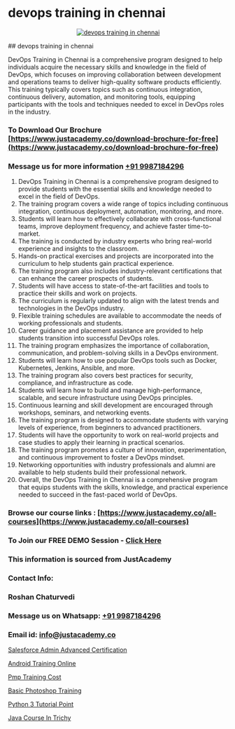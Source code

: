 # devops training in chennai

<p align="center">
  <a href="https://justacademy.co/program-detail/software-testing">
    <img src="https://justacademy.co/storage2/program_images/1704700438.webp" alt="devops training in chennai">
  </a>
</p>
## devops training in chennai

DevOps Training in Chennai is a comprehensive program designed to help individuals acquire the necessary skills and knowledge in the field of DevOps, which focuses on improving collaboration between development and operations teams to deliver high-quality software products efficiently. This training typically covers topics such as continuous integration, continuous delivery, automation, and monitoring tools, equipping participants with the tools and techniques needed to excel in DevOps roles in the industry.
### To Download Our Brochure [https://www.justacademy.co/download-brochure-for-free](https://www.justacademy.co/download-brochure-for-free)
### Message us for more information [+91 9987184296](https://api.whatsapp.com/send?phone=919987184296)
1) DevOps Training in Chennai is a comprehensive program designed to provide students with the essential skills and knowledge needed to excel in the field of DevOps.
2) The training program covers a wide range of topics including continuous integration, continuous deployment, automation, monitoring, and more.
3) Students will learn how to effectively collaborate with cross-functional teams, improve deployment frequency, and achieve faster time-to-market.
4) The training is conducted by industry experts who bring real-world experience and insights to the classroom.
5) Hands-on practical exercises and projects are incorporated into the curriculum to help students gain practical experience.
6) The training program also includes industry-relevant certifications that can enhance the career prospects of students.
7) Students will have access to state-of-the-art facilities and tools to practice their skills and work on projects.
8) The curriculum is regularly updated to align with the latest trends and technologies in the DevOps industry.
9) Flexible training schedules are available to accommodate the needs of working professionals and students.
10) Career guidance and placement assistance are provided to help students transition into successful DevOps roles.
11) The training program emphasizes the importance of collaboration, communication, and problem-solving skills in a DevOps environment.
12) Students will learn how to use popular DevOps tools such as Docker, Kubernetes, Jenkins, Ansible, and more.
13) The training program also covers best practices for security, compliance, and infrastructure as code.
14) Students will learn how to build and manage high-performance, scalable, and secure infrastructure using DevOps principles.
15) Continuous learning and skill development are encouraged through workshops, seminars, and networking events.
16) The training program is designed to accommodate students with varying levels of experience, from beginners to advanced practitioners.
17) Students will have the opportunity to work on real-world projects and case studies to apply their learning in practical scenarios.
18) The training program promotes a culture of innovation, experimentation, and continuous improvement to foster a DevOps mindset.
19) Networking opportunities with industry professionals and alumni are available to help students build their professional network.
20) Overall, the DevOps Training in Chennai is a comprehensive program that equips students with the skills, knowledge, and practical experience needed to succeed in the fast-paced world of DevOps.

### Browse our course links : [https://www.justacademy.co/all-courses](https://www.justacademy.co/all-courses) 
### To Join our FREE DEMO Session - [Click Here](https://www.justacademy.co/register-for-course-demo)


### This information is sourced from JustAcademy
### Contact Info:
### Roshan Chaturvedi
### Message us on Whatsapp: [+91 9987184296](https://api.whatsapp.com/send?phone=919987184296)
### Email id: [info@justacademy.co](mailto:info@justacademy.co)
                
[Salesforce Admin Advanced Certification](https://www.linkedin.com/pulse/salesforce-admin-advanced-certification-justacademy-beangaluru-kzgpc?trackingId=dHx8F7AC9hJoWRLRISlvxg%3D%3D&lipi=urn%3Ali%3Apage%3Ad_flagship3_company_admin%3Bhb2UV31rSJSFfTYND6hNBw%3D%3D)

[Android Training Online](https://www.linkedin.com/pulse/android-training-online-justacademy-thane-gblxf/)

[Pmp Training Cost](https://medium.com/@shivamja27/pmp-training-cost-7f7fa7d99312)

[Basic Photoshop Training](https://medium.com/@roneet705/basic-photoshop-training-c56faab5a11c)

[Python 3 Tutorial Point](https://justacademyin.github.io/justacademy/python-3-tutorial-point)

[Java Course In Trichy](https://justacademyin.github.io/justacademy/java-course-in-trichy)

